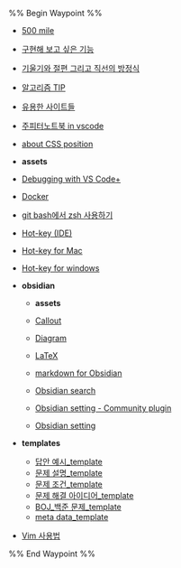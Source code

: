 %% Begin Waypoint %%
- [500 mile](./500%20mile.md)
- [구현해 보고 싶은 기능](./%EA%B5%AC%ED%98%84%ED%95%B4%20%EB%B3%B4%EA%B3%A0%20%EC%8B%B6%EC%9D%80%20%EA%B8%B0%EB%8A%A5.md)
- [기울기와 절편 그리고 직선의 방정식](./%EA%B8%B0%EC%9A%B8%EA%B8%B0%EC%99%80%20%EC%A0%88%ED%8E%B8%20%EA%B7%B8%EB%A6%AC%EA%B3%A0%20%EC%A7%81%EC%84%A0%EC%9D%98%20%EB%B0%A9%EC%A0%95%EC%8B%9D.md)
- [알고리즘 TIP](./%EC%95%8C%EA%B3%A0%EB%A6%AC%EC%A6%98%20TIP.md)
- [유용한 사이트들](./%EC%9C%A0%EC%9A%A9%ED%95%9C%20%EC%82%AC%EC%9D%B4%ED%8A%B8%EB%93%A4.md)
- [주피터노트북 in vscode](./%EC%A3%BC%ED%94%BC%ED%84%B0%EB%85%B8%ED%8A%B8%EB%B6%81%20in%20vscode.md)
- [about CSS position](./about%20CSS%20position.md)
- **assets**

- [Debugging with VS Code+](./Debugging%20with%20VS%20Code+.md)
- [Docker](./Docker.md)
- [git bash에서 zsh 사용하기](./git%20bash%EC%97%90%EC%84%9C%20zsh%20%EC%82%AC%EC%9A%A9%ED%95%98%EA%B8%B0.md)
- [Hot-key (IDE)](./Hot-key%20(IDE).md)
- [Hot-key for Mac](./Hot-key%20for%20Mac.md)
- [Hot-key for windows](./Hot-key%20for%20windows.md)
- **obsidian**
	- **assets**

	- [Callout](./obsidian/Callout.md)
	- [Diagram](./obsidian/Diagram.md)
	- [LaTeX](./obsidian/LaTeX.md)
	- [markdown for Obsidian](./obsidian/markdown%20for%20Obsidian.md)
	- [Obsidian search](./obsidian/Obsidian%20search.md)
	- [Obsidian setting - Community plugin](./obsidian/Obsidian%20setting%20-%20Community%20plugin.md)
	- [Obsidian setting](./obsidian/Obsidian%20setting.md)
- **templates**
	- [답안 예시_template](./templates/%EB%8B%B5%EC%95%88%20%EC%98%88%EC%8B%9C_template.md)
	- [문제 설명_template](./templates/%EB%AC%B8%EC%A0%9C%20%EC%84%A4%EB%AA%85_template.md)
	- [문제 조건_template](./templates/%EB%AC%B8%EC%A0%9C%20%EC%A1%B0%EA%B1%B4_template.md)
	- [문제 해결 아이디어_template](./templates/%EB%AC%B8%EC%A0%9C%20%ED%95%B4%EA%B2%B0%20%EC%95%84%EC%9D%B4%EB%94%94%EC%96%B4_template.md)
	- [BOJ_백준 문제_template](./templates/BOJ_%EB%B0%B1%EC%A4%80%20%EB%AC%B8%EC%A0%9C_template.md)
	- [meta data_template](./templates/meta%20data_template.md)
- [Vim 사용법](./Vim%20%EC%82%AC%EC%9A%A9%EB%B2%95.md)

%% End Waypoint %%